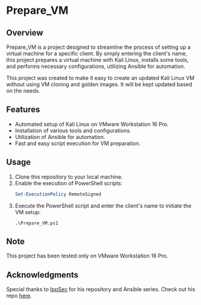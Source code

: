 # Prepare_VM

## Overview

Prepare_VM is a project designed to streamline the process of setting up a virtual machine for a specific client. By simply entering the client's name, this project prepares a virtual machine with Kali Linux, installs some tools, and performs necessary configurations, utilizing Ansible for automation.

This project was created to make it easy to create an updated Kali Linux VM without using VM cloning and golden images. It will be kept updated based on the needs.

## Features

- Automated setup of Kali Linux on VMware Workstation 16 Pro.
- Installation of various tools and configurations.
- Utilization of Ansible for automation.
- Fast and easy script execution for VM preparation.

## Usage

1. Clone this repository to your local machine.
2. Enable the execution of PowerShell scripts:
   ```powershell
   Set-ExecutionPolicy RemoteSigned
3. Execute the PowerShell script and enter the client's name to initiate the VM setup:
   ```
   .\Prepare_VM.ps1
## Note

This project has been tested only on VMware Workstation 16 Pro.

## Acknowledgments

Special thanks to [IppSec](https://github.com/IppSec) for his repository and Ansible series. Check out his repo [here](https://github.com/IppSec/parrot-build).
